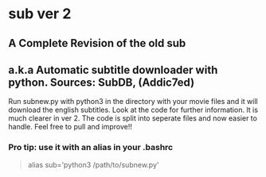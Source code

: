 # sub ver 2
## A Complete Revision of the old sub
## a.k.a Automatic subtitle downloader with python. Sources: SubDB, (Addic7ed)
Run subnew.py with python3 in the directory with your movie files and it will download the english subtitles. 
Look at the code for further information. It is much clearer in ver 2.
The code is split into seperate files and now easier to handle.
Feel free to pull and improve!!
### Pro tip: use it with an alias in your .bashrc
> alias sub='python3 /path/to/subnew.py'

